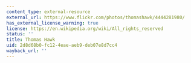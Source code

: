 ```yaml
---
content_type: external-resource
external_url: https://www.flickr.com/photos/thomashawk/4444281980/
has_external_license_warning: true
license: https://en.wikipedia.org/wiki/All_rights_reserved
status: ''
title: Thomas Hawk
uid: 2d8d68b0-fc12-4eae-aeb9-deb07e8d7cc4
wayback_url: ''
---
```


